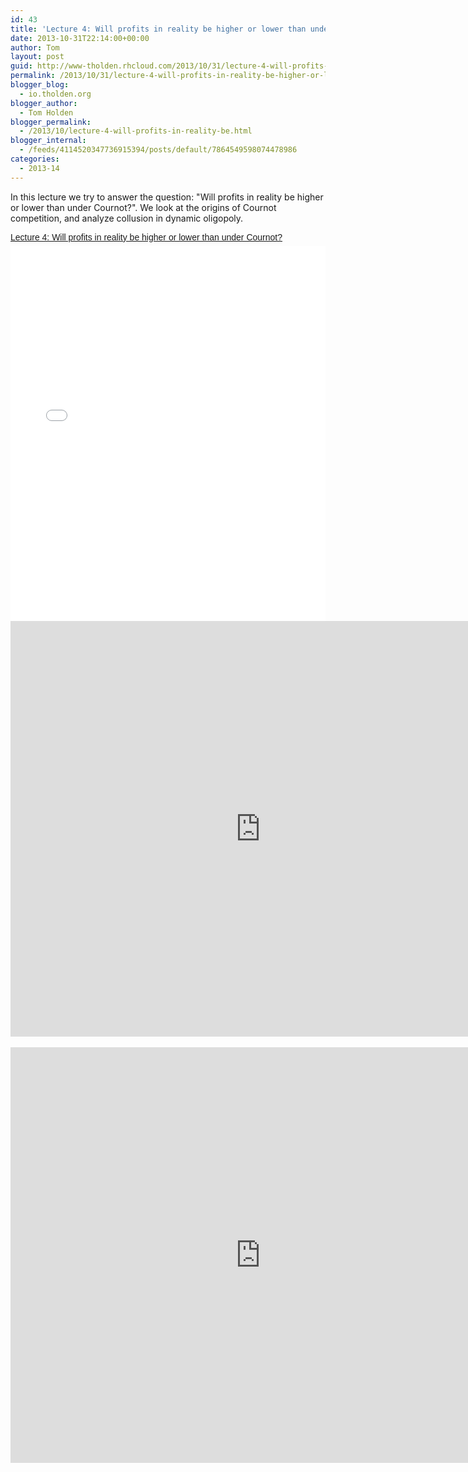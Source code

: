 ```yaml
---
id: 43
title: 'Lecture 4: Will profits in reality be higher or lower than under Cournot?'
date: 2013-10-31T22:14:00+00:00
author: Tom
layout: post
guid: http://www-tholden.rhcloud.com/2013/10/31/lecture-4-will-profits-in-reality-be-higher-or-lower-than-under-cournot/
permalink: /2013/10/31/lecture-4-will-profits-in-reality-be-higher-or-lower-than-under-cournot/
blogger_blog:
  - io.tholden.org
blogger_author:
  - Tom Holden
blogger_permalink:
  - /2013/10/lecture-4-will-profits-in-reality-be.html
blogger_internal:
  - /feeds/4114520347736915394/posts/default/7864549598074478986
categories:
  - 2013-14
---
```

In this lecture we try to answer the question: "Will profits in reality be higher or lower than under Cournot?". We look at the origins of Cournot competition, and analyze collusion in dynamic oligopoly.  <br /> <div style="-x-system-font: none; display: block; font-family: Helvetica,Arial,Sans-serif; font-size-adjust: none; font-size: 14px; font-stretch: normal; font-style: normal; font-variant: normal; font-weight: normal; line-height: normal; margin: 12px auto 6px auto;"><a href="http://www.scribd.com/doc/180607180/Lecture-4-Will-profits-in-reality-be-higher-or-lower-than-under-Cournot" style="text-decoration: underline;" title="View Lecture 4: Will profits in reality be higher or lower than under Cournot? on Scribd">Lecture 4: Will profits in reality be higher or lower than under Cournot?</a></div><iframe data-aspect-ratio="undefined" data-auto-height="false" frameborder="0" height="600" scrolling="no" src="//www.scribd.com/embeds/180607180/content?start_page=1&amp;view_mode=slideshow&amp;show_recommendations=false" width="100%"></iframe> <br /> <div style="clear: both; text-align: center;"><object width="800" height="665" class codebase="http://download.macromedia.com/pub/shockwave/cabs/flash/swflash.cab#version=6,0,40,0" data-thumbnail-src="http://i1.ytimg.com/vi/mKMpSo-t5GY/0.jpg"><param name="movie" value="http://www.youtube.com/v/mKMpSo-t5GY?version=3&f=user_uploads&c=google-webdrive-0&app=youtube_gdata" /><param name="bgcolor" value="#FFFFFF" /><param name="allowFullScreen" value="true" /><embed width="800" height="665"  src="http://www.youtube.com/v/mKMpSo-t5GY?version=3&f=user_uploads&c=google-webdrive-0&app=youtube_gdata" type="application/x-shockwave-flash" allowfullscreen="true"/></object></div> <br /> <div style="clear: both; text-align: center;"><object width="800" height="665" class codebase="http://download.macromedia.com/pub/shockwave/cabs/flash/swflash.cab#version=6,0,40,0" data-thumbnail-src="http://i1.ytimg.com/vi/hS0oH9TwvIk/0.jpg"><param name="movie" value="http://www.youtube.com/v/hS0oH9TwvIk?version=3&f=user_uploads&c=google-webdrive-0&app=youtube_gdata" /><param name="bgcolor" value="#FFFFFF" /><param name="allowFullScreen" value="true" /><embed width="800" height="665"  src="http://www.youtube.com/v/hS0oH9TwvIk?version=3&f=user_uploads&c=google-webdrive-0&app=youtube_gdata" type="application/x-shockwave-flash" allowfullscreen="true"/></object></div>